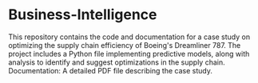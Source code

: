 # Business-Intelligence
This repository contains the code and documentation for a case study on optimizing the supply chain efficiency of Boeing's Dreamliner 787. The project includes a Python file implementing predictive models, along with analysis to identify and suggest optimizations in the supply chain. Documentation: A detailed PDF file describing the case study.
